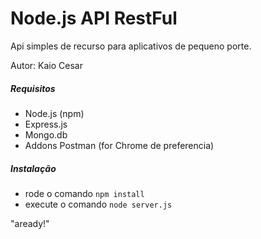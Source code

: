 Node.js API RestFul
==========
Api simples de recurso para aplicativos de pequeno porte.

Autor: Kaio Cesar

##### Requisitos
- Node.js (npm)
- Express.js
- Mongo.db
- Addons Postman (for Chrome de preferencia)

##### Instalação
- rode o comando `npm install`
- execute o comando `node server.js`

"aready!"

